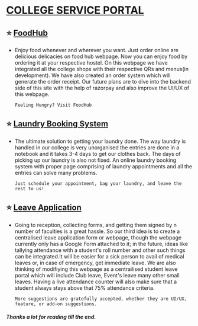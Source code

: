 
# [COLLEGE SERVICE PORTAL](https://dhariwal404.github.io/Team-Avinya/) 

## :star: [FoodHub](https://dhariwal404.github.io/Team-Avinya/foodhub_index.html)
- Enjoy food whenever and wherever you want. Just order online are delicious delicacies on food hub webpage. Now you can enjoy food by ordering it at your respective hostel. On this webpage we have integrated all the college shops with their respective QRs and menus(in development). We have also created an order system which will generate the order receipt. Our future plans are to dive into the backend side of this site with the help of razorpay and also improve the UI/UX of this webpage.

   ```Feeling Hungry? Visit FoodHub```

## :star: [Laundry Booking System](https://dhariwal404.github.io/Team-Avinya/laundry_index.html)
- The ultimate solution to getting your laundry done. The way laundry is handled in our college is very unorganised the entries are done in a notebook and it takes 3-4 days to get our clothes back. The days of picking up our laundry is also not fixed. An online laundry booking system with proper page comprising of laundry appointments and all the entries can solve many problems.
 
    ```Just schedule your appointment, bag your laundry, and leave the rest to us!```
                                
 ## :star: [Leave Application](https://docs.google.com/forms/d/e/1FAIpQLSddBp568tu0gCQa4BK_5Fwo0qfBvekDejRCxwDYVaxpCUlrbA/viewform?usp=sf_link) 
- Going to reception, collecting forms, and getting them signed by n number of faculties is a great hassle. So our third idea is to create a centralised leave application form or webpage, though the webpage currently only has a Google Form attached to it; in the future, ideas like tallying attendance with a student's roll number and other such things can be integrated.It will be easier for a sick person to avail of medical leaves or, in case of emergency, get immediate leave. We are also thinking of modifiying this webpage as a centrailised student leave portal which will include Club leave, Event's leave many other small leaves. Having a live attendance counter will also make sure that a student always stays above that 75% attendance criteria.

     ```More suggestions are gratefully accepted, whether they are UI/UX, feature, or add-on suggestions.```


##### Thanks a lot for reading till the end.
